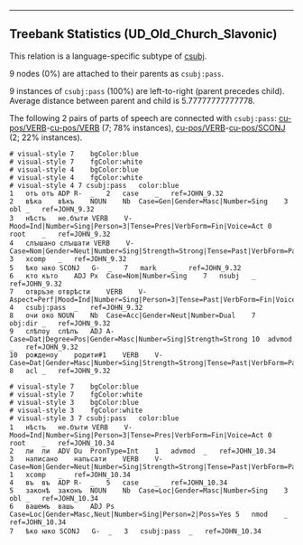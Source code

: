 

--------------------------------------------------------------------------------

## Treebank Statistics (UD_Old_Church_Slavonic)

This relation is a language-specific subtype of [csubj]().

9 nodes (0%) are attached to their parents as `csubj:pass`.

9 instances of `csubj:pass` (100%) are left-to-right (parent precedes child).
Average distance between parent and child is 5.77777777777778.

The following 2 pairs of parts of speech are connected with `csubj:pass`: [cu-pos/VERB]()-[cu-pos/VERB]() (7; 78% instances), [cu-pos/VERB]()-[cu-pos/SCONJ]() (2; 22% instances).


~~~ conllu
# visual-style 7	bgColor:blue
# visual-style 7	fgColor:white
# visual-style 4	bgColor:blue
# visual-style 4	fgColor:white
# visual-style 4 7 csubj:pass	color:blue
1	отъ	отъ	ADP	R-	_	2	case	_	ref=JOHN_9.32
2	вѣка	вѣкъ	NOUN	Nb	Case=Gen|Gender=Masc|Number=Sing	3	obl	_	ref=JOHN_9.32
3	нѣстъ	не.бꙑти	VERB	V-	Mood=Ind|Number=Sing|Person=3|Tense=Pres|VerbForm=Fin|Voice=Act	0	root	_	ref=JOHN_9.32
4	слꙑшано	слꙑшати	VERB	V-	Case=Nom|Gender=Neut|Number=Sing|Strength=Strong|Tense=Past|VerbForm=Part|Voice=Pass	3	xcomp	_	ref=JOHN_9.32
5	ѣко	ꙗко	SCONJ	G-	_	7	mark	_	ref=JOHN_9.32
6	кто	къто	ADJ	Px	Case=Nom|Number=Sing	7	nsubj	_	ref=JOHN_9.32
7	отвръзе	отврѣсти	VERB	V-	Aspect=Perf|Mood=Ind|Number=Sing|Person=3|Tense=Past|VerbForm=Fin|Voice=Act	4	csubj:pass	_	ref=JOHN_9.32
8	очи	око	NOUN	Nb	Case=Acc|Gender=Neut|Number=Dual	7	obj:dir	_	ref=JOHN_9.32
9	слѣпоу	слѣпъ	ADJ	A-	Case=Dat|Degree=Pos|Gender=Masc|Number=Sing|Strength=Strong	10	advmod	_	ref=JOHN_9.32
10	рожденоу	родити#1	VERB	V-	Case=Dat|Gender=Masc|Number=Sing|Strength=Strong|Tense=Past|VerbForm=Part|Voice=Pass	8	acl	_	ref=JOHN_9.32

~~~


~~~ conllu
# visual-style 7	bgColor:blue
# visual-style 7	fgColor:white
# visual-style 3	bgColor:blue
# visual-style 3	fgColor:white
# visual-style 3 7 csubj:pass	color:blue
1	нѣстъ	не.бꙑти	VERB	V-	Mood=Ind|Number=Sing|Person=3|Tense=Pres|VerbForm=Fin|Voice=Act	0	root	_	ref=JOHN_10.34
2	ли	ли	ADV	Du	PronType=Int	1	advmod	_	ref=JOHN_10.34
3	написано	напьсати	VERB	V-	Case=Nom|Gender=Neut|Number=Sing|Strength=Strong|Tense=Past|VerbForm=Part|Voice=Pass	1	xcomp	_	ref=JOHN_10.34
4	въ	въ	ADP	R-	_	5	case	_	ref=JOHN_10.34
5	законѣ	законъ	NOUN	Nb	Case=Loc|Gender=Masc|Number=Sing	3	obl	_	ref=JOHN_10.34
6	вашемъ	вашь	ADJ	Ps	Case=Loc|Gender=Masc,Neut|Number=Sing|Person=2|Poss=Yes	5	nmod	_	ref=JOHN_10.34
7	ѣко	ꙗко	SCONJ	G-	_	3	csubj:pass	_	ref=JOHN_10.34

~~~


